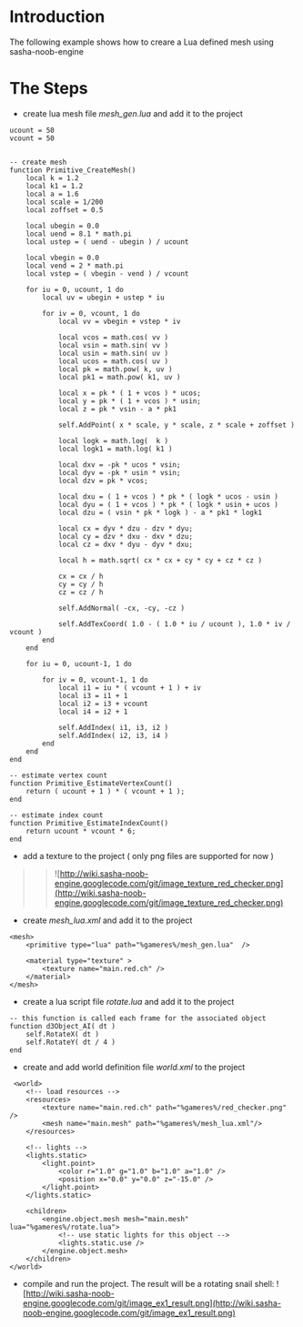 # Introduction #

The following example shows how to creare a Lua defined mesh using sasha-noob-engine

# The Steps #

  * create lua mesh file _mesh\_gen.lua_ and add it to the project
```
ucount = 50
vcount = 50


-- create mesh
function Primitive_CreateMesh()
	local k = 1.2
	local k1 = 1.2
	local a = 1.6
	local scale = 1/200
	local zoffset = 0.5
	
	local ubegin = 0.0
	local uend = 8.1 * math.pi
	local ustep = ( uend - ubegin ) / ucount
	
	local vbegin = 0.0
	local vend = 2 * math.pi
	local vstep = ( vbegin - vend ) / vcount
	
	for iu = 0, ucount, 1 do
		local uv = ubegin + ustep * iu
		
		for iv = 0, vcount, 1 do
			local vv = vbegin + vstep * iv
			
			local vcos = math.cos( vv )
			local vsin = math.sin( vv )
			local usin = math.sin( uv )
			local ucos = math.cos( uv )
			local pk = math.pow( k, uv )
			local pk1 = math.pow( k1, uv )
			
			local x = pk * ( 1 + vcos ) * ucos;
			local y = pk * ( 1 + vcos ) * usin;
			local z = pk * vsin - a * pk1
			
			self.AddPoint( x * scale, y * scale, z * scale + zoffset )
			
			local logk = math.log(  k )
			local logk1 = math.log( k1 )
			
			local dxv = -pk * ucos * vsin;
			local dyv = -pk * usin * vsin;
			local dzv = pk * vcos;
			
			local dxu = ( 1 + vcos ) * pk * ( logk * ucos - usin )
			local dyu = ( 1 + vcos ) * pk * ( logk * usin + ucos )
			local dzu = ( vsin * pk * logk ) - a * pk1 * logk1
			
			local cx = dyv * dzu - dzv * dyu;
			local cy = dzv * dxu - dxv * dzu;
			local cz = dxv * dyu - dyv * dxu;
			
			local h = math.sqrt( cx * cx + cy * cy + cz * cz )
			
			cx = cx / h
			cy = cy / h
			cz = cz / h
			
			self.AddNormal( -cx, -cy, -cz )
				
			self.AddTexCoord( 1.0 - ( 1.0 * iu / ucount ), 1.0 * iv / vcount )
		end
	end

	for iu = 0, ucount-1, 1 do
		
		for iv = 0, vcount-1, 1 do
			local i1 = iu * ( vcount + 1 ) + iv
			local i3 = i1 + 1
			local i2 = i3 + vcount
			local i4 = i2 + 1
			
			self.AddIndex( i1, i3, i2 )
			self.AddIndex( i2, i3, i4 )
		end
	end
end

-- estimate vertex count
function Primitive_EstimateVertexCount()
	return ( ucount + 1 ) * ( vcount + 1 );
end

-- estimate index count
function Primitive_EstimateIndexCount()
	return ucount * vcount * 6;
end
```

  * add a texture to the project ( only png files are supported for now )
> > ![http://wiki.sasha-noob-engine.googlecode.com/git/image_texture_red_checker.png](http://wiki.sasha-noob-engine.googlecode.com/git/image_texture_red_checker.png)

  * create _mesh\_lua.xml_ and add it to the project
```
<mesh>
	<primitive type="lua" path="%gameres%/mesh_gen.lua"  />
	
	<material type="texture" >
		<texture name="main.red.ch" />
	</material>
</mesh>
```

  * create a lua script file _rotate.lua_ and add it to the project
```
-- this function is called each frame for the associated object
function d3Object_AI( dt )
	self.RotateX( dt )
	self.RotateY( dt / 4 )
end
```
  * create and add world definition file _world.xml_ to the project
```
 <world>
	<!-- load resources -->
	<resources>
		<texture name="main.red.ch" path="%gameres%/red_checker.png" />
		<mesh name="main.mesh" path="%gameres%/mesh_lua.xml"/>
	</resources>
	
	<!-- lights -->
	<lights.static>
		<light.point>
			<color r="1.0" g="1.0" b="1.0" a="1.0" />
			<position x="0.0" y="0.0" z="-15.0" />
		</light.point>
	</lights.static>
	
	<children>				
		<engine.object.mesh mesh="main.mesh" lua="%gameres%/rotate.lua">
			<!-- use static lights for this object -->
			<lights.static.use />
		</engine.object.mesh>	
	</children>
</world>
```


  * compile and run the project. The result will be a rotating snail shell:
![http://wiki.sasha-noob-engine.googlecode.com/git/image_ex1_result.png](http://wiki.sasha-noob-engine.googlecode.com/git/image_ex1_result.png)